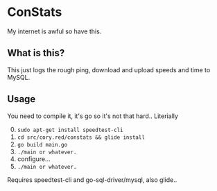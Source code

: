# ConStats
My internet is awful so have this.

## What is this?
This just logs the rough ping, download and upload speeds and time to MySQL.

## Usage
You need to compile it, it's go so it's not that hard..
Literially

0. ```sudo apt-get install speedtest-cli```
1. ```cd src/cory.red/constats && glide install```
2. ```go build main.go```
3. ```./main or whatever.```
3. configure...
3. ```./main or whatever.```


Requires speedtest-cli and go-sql-driver/mysql, also glide..